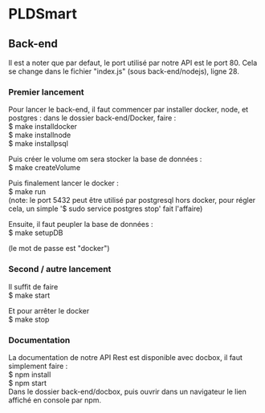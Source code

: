 # PLDSmart

## Back-end

Il est a noter que par defaut, le port utilisé par notre API est le port 80. Cela se change dans le fichier "index.js" (sous back-end/nodejs), ligne 28.

### Premier lancement
Pour lancer le back-end, il faut commencer par installer docker, node, et postgres :
dans le dossier back-end/Docker, faire : <br/>
$ make installdocker <br/>
$ make installnode <br/>
$ make installpsql <br/>

Puis créer le volume om sera stocker la base de données : <br/>
$ make createVolume <br/>

Puis finalement lancer le docker : <br/>
$ make run <br/>
(note: le port 5432 peut être utilisé par postgresql hors docker, pour régler cela, un simple '$ sudo service postgres stop' fait l'affaire)

Ensuite, il faut peupler la base de données : <br/>
$ make setupDB <br/>

(le mot de passe est "docker") 

### Second / autre lancement
Il suffit de faire <br/>
$ make start

Et pour arrêter le docker  <br/>
$ make stop


### Documentation
La documentation de notre API Rest est disponible avec docbox, il faut simplement faire : <br/>
$ npm install <br/>
$ npm start <br/>
Dans le dossier back-end/docbox, puis ouvrir dans un navigateur le lien affiché en console par npm.
